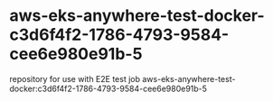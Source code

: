 # aws-eks-anywhere-test-docker-c3d6f4f2-1786-4793-9584-cee6e980e91b-5
repository for use with E2E test job aws-eks-anywhere-test-docker:c3d6f4f2-1786-4793-9584-cee6e980e91b-5
